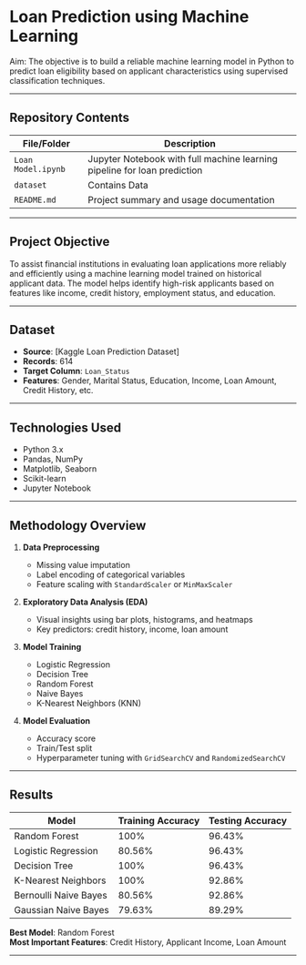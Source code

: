 # Loan Prediction using Machine Learning

Aim: The objective is to build a reliable machine learning model in Python to predict loan eligibility based on applicant characteristics using supervised classification techniques.

---

##  Repository Contents

| File/Folder        | Description |
|--------------------|-------------|
| `Loan Model.ipynb` | Jupyter Notebook with full machine learning pipeline for loan prediction |
| `dataset`          | Contains Data |
| `README.md`        | Project summary and usage documentation |

---

## Project Objective

To assist financial institutions in evaluating loan applications more reliably and efficiently using a machine learning model trained on historical applicant data. The model helps identify high-risk applicants based on features like income, credit history, employment status, and education.

---

## Dataset

- **Source**: [Kaggle Loan Prediction Dataset]
- **Records**: 614
- **Target Column**: `Loan_Status`
- **Features**: Gender, Marital Status, Education, Income, Loan Amount, Credit History, etc.

---

##  Technologies Used

- Python 3.x
- Pandas, NumPy
- Matplotlib, Seaborn
- Scikit-learn
- Jupyter Notebook

---

## Methodology Overview

1. **Data Preprocessing**
   - Missing value imputation
   - Label encoding of categorical variables
   - Feature scaling with `StandardScaler` or `MinMaxScaler`

2. **Exploratory Data Analysis (EDA)**
   - Visual insights using bar plots, histograms, and heatmaps
   - Key predictors: credit history, income, loan amount

3. **Model Training**
   - Logistic Regression
   - Decision Tree
   - Random Forest
   - Naive Bayes
   - K-Nearest Neighbors (KNN)

4. **Model Evaluation**
   - Accuracy score
   - Train/Test split
   - Hyperparameter tuning with `GridSearchCV` and `RandomizedSearchCV`

---

##  Results

| Model                  | Training Accuracy | Testing Accuracy |
|-----------------------|-------------------|------------------|
| Random Forest          | 100%              | 96.43%           |
| Logistic Regression    | 80.56%            | 96.43%           |
| Decision Tree          | 100%              | 96.43%           |
| K-Nearest Neighbors    | 100%              | 92.86%           |
| Bernoulli Naive Bayes  | 80.56%            | 92.86%           |
| Gaussian Naive Bayes   | 79.63%            | 89.29%           |

 **Best Model**: Random Forest  
**Most Important Features**: Credit History, Applicant Income, Loan Amount

---
